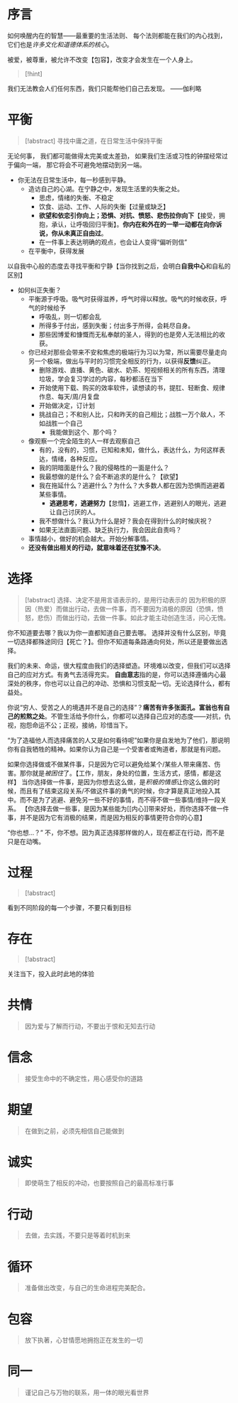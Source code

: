 # 序言
如何唤醒内在的智慧——最重要的生活法则、
每个法则都能在我们的内心找到，它们也是*许多文化和道德体系的核心*。

被爱，被尊重，被允许不改变【包容】，改变才会发生在一个人身上。
> [!hint]
> 
我们无法教会人们任何东西，我们只能帮他们自己去发现。
——伽利略
# 平衡
> [!abstract]
> 寻找中庸之道，在日常生活中保持平衡

无论何事，
我们都可能做得太完美或太差劲，
如果我们生活或习性的钟摆经常过于偏向一端，
那它将会不可避免地摆动到另一端。

 - 你无法在日常生活中，每一秒感到平静。
	 - 造访自己的心湖。在宁静之中，发现生活里的失衡之处。
		 - 思虑，情绪的失衡、不稳定
		 - 饮食、运动、工作、人际的失衡【过量或缺乏】
		 - **欲望和依恋引你向上；恐惧、对抗、愤怒、悲伤拉你向下**【接受，拥抱，承认，让呼吸回归平衡】。**你内在和外在的一举一动都在向你诉说，你从未真正自由过**。
		 - 在一件事上表达明确的观点，也会让人变得“偏听则信”
	 - 在平衡中，获得发展

以自我中心般的态度去寻找平衡和宁静【当你找到之后，会明白**自我中心**和自私的区别】

- 如何纠正失衡？
	- 平衡源于呼吸。吸气时获得滋养，呼气时得以释放。吸气的时候收获，呼气的时候给予
		- 呼吸乱，则一切都会乱
		- 所得多于付出，感到失衡；付出多于所得，会耗尽自身。
		- 那些因博爱和慷慨而无私奉献的圣人，得到的也是旁人无法相比的收获。
	- 你已经对那些会带来不安和焦虑的极端行为习以为常，所以需要尽量走向另一个极端，做出与平时的习惯完全相反的行为，以获得**反馈**纠正。
		- 删除游戏、直播、黄色、碳水、奶茶、短视频相关的所有东西，清理垃圾，学会复习学过的内容，每秒都活在当下
		- 开始使用下载、购买的效率软件，读想读的书，提肛、轻断食、规律作息、每天/周/月复盘
		- 开始做决定，订计划
		- 挑战自己；不和别人比，只和昨天的自己相比；战胜一万个敌人，不如战胜一个自己
			- 我能做到这个、那个吗？
	- 像观察一个完全陌生的人一样去观察自己
		- 有的，没有的，习惯，已知和未知，做什么，表达什么，为何这样表达，情绪，各种反应。
		- 我的阴暗面是什么？我的侵略性的一面是什么？
		- 我最想做的是什么？会不断追求的是什么？【欲望】
		- 我在拖延什么？逃避什么？为什么？大多数人都在因为恐惧而逃避着某些事情。
			- **逃避思考，逃避努力**【怠惰】，逃避工作，逃避别人的眼光，逃避让自己讨厌的人。
		- 我不想做什么？我认为什么是好？我会在得到什么的时候庆祝？
		- 如果无法直面问题、缺乏执行力，我会因此自责吗？
	- 事情越小，做好的机会越大。开始分解事情。
	- **还没有做出相关的行动，就意味着还在犹豫不决**。

# 选择
> [!abstract]
> 选择、决定不是用言语表示的，是用行动表示的
> 因为积极的原因（热爱）而做出行动，去做一件事，而不要因为消极的原因（恐惧，愤怒，悲伤）而做出行动，去做一件事。如此才能主动创造生活，问心无愧。

你不知道要去哪？我以为你一直都知道自己要去哪。
选择并没有什么区别，毕竟一切选择都殊途同归【死亡？】。但你不知道每条路通向何处，所以还是要做出选择。

我们的未来、命运，很大程度由我们的选择塑造。环境难以改变，但我们可以选择自己的应对方式。有勇气去活得充实。
**自由意志**指的是，你可以选择遵循内心最深处的秩序，你也可以让自己的冲动、恐惧和习惯支配一切。无论选择什么，都有益处。

你说“穷人、受苦之人的境遇并不是自己的选择”？**痛苦有许多张面孔。富翁也有自己的煎熬之处**。不管生活给予你什么，你都可以选择自己应对的态度——对抗，仇视，抱怨命运不公；正视，接纳，珍惜当下。

“为了造福他人而选择痛苦的人又是如何看待呢”如果你是自发地为了他们，那说明你有自我牺牲的精神。如果你认为自己是一个受害者或殉道者，那就是有问题。

如果你选择做或不做某件事，只是因为它可以避免给某个/某些人带来痛苦、伤害。那你就是*被困住*了。【工作，朋友，身处的位置，生活方式，感情，都是这样】
当你选择做一件事，是因为你想去这么做，是*积极的情感*让你这么做的时候，而且有了结束这段关系/不做这件事的勇气的时候，你才算是真正地投入其中。而不是为了逃避、避免另一些不好的事情，而不得不做一些事情/维持一段关系。
【你选择去做一些事，是因为某些能为[[内心]]带来好处，而你选择不做一件事，并不是因为它有消极的结果，而是因为相反的事情更符合你的心意】


“你也想...？”
不，你不想。因为真正选择那样做的人，现在都正在行动，而不是只是在动嘴。
# 过程
> [!abstract]
> 
看到不同阶段的每一个步骤，不要只看到目标

# 存在
> [!abstract]
> 
关注当下，投入此时此地的体验

# 共情
>因为爱与了解而行动，不要出于恨和无知去行动

# 信念
>接受生命中的不确定性，用心感受你的道路

# 期望
>在做到之前，必须先相信自己能做到

# 诚实
>即使萌生了相反的冲动，也要按照自己的最高标准行事

# 行动
>去做，去实践，不要只是等着时机到来

# 循环
>准备做出改变，与自己的生命进程完美配合。

# 包容
>放下执著，心甘情愿地拥抱正在发生的一切


# 同一
>谨记自己与万物的联系，用一体的眼光看世界